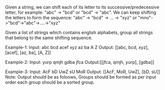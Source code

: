 Given a string, we can shift each of its letter to its successive/predecessive letter, 
for example: "abc" -> "bcd" or  "bcd" -> "abc". We can keep shifting the letters to form the sequence:
"abc" -> "bcd" -> ... -> "xyz"	or	 "mno"->"bcd"->"abc"->....->"xyz"

Given a list of strings which contains english alphabets, 
group all strings that belong to the same shifting sequence.

Example-1:
	Input: abc bcd acef xyz az ba A Z
	Output: [[abc, bcd, xyz], [acef], [az, ba], [A, Z]]

Example-2:
	Input: yurp qmjh gdba jfca
	Output:[[jfca, qmjh, yurp], [gdba]]

Example-3:
	Input: AcF bD UwZ sU MoR
	Output: [[AcF, MoR, UwZ], [bD, sU]]
Note: Output should be as foloows, Groups should be formed as per input order
each group should be a sorted group.
